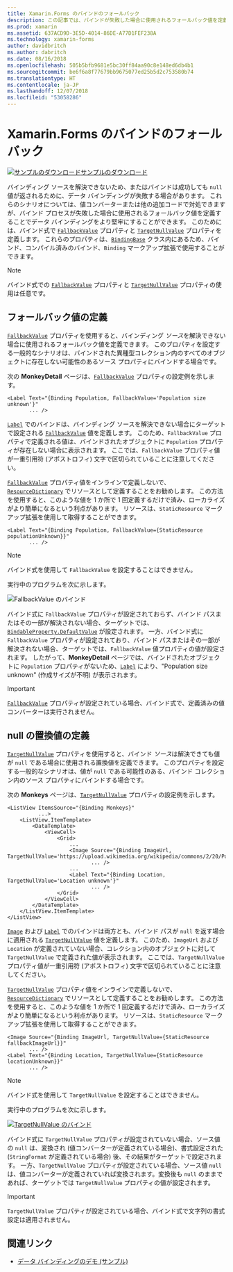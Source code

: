 ```yaml
---
title: Xamarin.Forms のバインドのフォールバック
description: この記事では、バインドが失敗した場合に使用されるフォールバック値を定義することでバインドをより堅牢にする方法について説明します。
ms.prod: xamarin
ms.assetid: 637ACD9D-3E5D-4014-86DE-A77D1FEF238A
ms.technology: xamarin-forms
author: davidbritch
ms.author: dabritch
ms.date: 08/16/2018
ms.openlocfilehash: 505b5bfb9681e5bc30ff84aa90c8e148ed6db4b1
ms.sourcegitcommit: be6f6a8f77679bb9675077ed25b5d2c753580b74
ms.translationtype: HT
ms.contentlocale: ja-JP
ms.lasthandoff: 12/07/2018
ms.locfileid: "53058286"
---
```

# <a name="xamarinforms-binding-fallbacks"></a>Xamarin.Forms のバインドのフォールバック

[![サンプルのダウンロード](~/media/shared/download.png)サンプルのダウンロード](https://developer.xamarin.com/samples/xamarin-forms/DataBindingDemos/)

バインディング ソースを解決できないため、またはバインドは成功しても `null` 値が返されるために、データ バインディングが失敗する場合があります。 これらのシナリオについては、値コンバーターまたは他の追加コードで対処できますが、バインド プロセスが失敗した場合に使用されるフォールバック値を定義することでデータ バインディングをより堅牢にすることができます。 このためには、バインド式で [`FallbackValue`](xref:Xamarin.Forms.BindingBase.FallbackValue) プロパティと [`TargetNullValue`](xref:Xamarin.Forms.BindingBase.TargetNullValue) プロパティを定義します。 これらのプロパティは、[`BindingBase`](xref:Xamarin.Forms.BindingBase) クラス内にあるため、バインド、コンパイル済みのバインド、`Binding` マークアップ拡張で使用することができます。

> [!NOTE]
> バインド式での [`FallbackValue`](xref:Xamarin.Forms.BindingBase.FallbackValue) プロパティと [`TargetNullValue`](xref:Xamarin.Forms.BindingBase.TargetNullValue) プロパティの使用は任意です。

## <a name="defining-a-fallback-value"></a>フォールバック値の定義

[`FallbackValue`](xref:Xamarin.Forms.BindingBase.FallbackValue) プロパティを使用すると、バインディング *ソース*を解決できない場合に使用されるフォールバック値を定義できます。 このプロパティを設定する一般的なシナリオは、バインドされた異種型コレクション内のすべてのオブジェクトに存在しない可能性のあるソース プロパティにバインドする場合です。

次の **MonkeyDetail** ページは、[`FallbackValue`](xref:Xamarin.Forms.BindingBase.FallbackValue) プロパティの設定例を示します。

```xaml
<Label Text="{Binding Population, FallbackValue='Population size unknown'}"
       ... />   
```

[`Label`](xref:Xamarin.Forms.Label) でのバインドは、バインディング ソースを解決できない場合にターゲットで設定される [`FallbackValue`](xref:Xamarin.Forms.BindingBase.FallbackValue) 値を定義します。 このため、`FallbackValue` プロパティで定義される値は、バインドされたオブジェクトに `Population` プロパティが存在しない場合に表示されます。 ここでは、`FallbackValue` プロパティ値が一重引用符 (アポストロフィ) 文字で区切られていることに注意してください。

[`FallbackValue`](xref:Xamarin.Forms.BindingBase.FallbackValue) プロパティ値をインラインで定義しないで、[`ResourceDictionary`](xref:Xamarin.Forms.ResourceDictionary) でリソースとして定義することをお勧めします。 この方法を使用すると、このような値を 1 か所で 1 回定義するだけで済み、ローカライズがより簡単になるという利点があります。 リソースは、`StaticResource` マークアップ拡張を使用して取得することができます。

```xaml
<Label Text="{Binding Population, FallbackValue={StaticResource populationUnknown}}"
       ... />  
```

> [!NOTE]
> バインド式を使用して `FallbackValue` を設定することはできません。

実行中のプログラムを次に示します。

![FallbackValue のバインド](binding-fallbacks-images/bindingunavailable-detail-cropped.png "FallbackValue のバインド")

バインド式に `FallbackValue` プロパティが設定されておらず、バインド パスまたはその一部が解決されない場合、ターゲットでは、[`BindableProperty.DefaultValue`](xref:Xamarin.Forms.BindableProperty.DefaultValue) が設定されます。 一方、バインド式に `FallbackValue` プロパティが設定されており、バインド パスまたはその一部が解決されない場合、ターゲットでは、`FallbackValue` 値プロパティの値が設定されます。 したがって、**MonkeyDetail** ページでは、バインドされたオブジェクトに `Population` プロパティがないため、[`Label`](xref:Xamarin.Forms.Label) により、"Population size unknown" (作成サイズが不明) が表示されます。

> [!IMPORTANT]
> [`FallbackValue`](xref:Xamarin.Forms.BindingBase.FallbackValue) プロパティが設定されている場合、バインド式で、定義済みの値コンバーターは実行されません。

## <a name="defining-a-null-replacement-value"></a>null の置換値の定義

[`TargetNullValue`](xref:Xamarin.Forms.BindingBase.TargetNullValue) プロパティを使用すると、バインド *ソース*は解決できても値が `null` である場合に使用される置換値を定義できます。 このプロパティを設定する一般的なシナリオは、値が `null` である可能性のある、バインド コレクション内のソース プロパティにバインドする場合です。

次の **Monkeys** ページは、[`TargetNullValue`](xref:Xamarin.Forms.BindingBase.TargetNullValue) プロパティの設定例を示します。

```xaml
<ListView ItemsSource="{Binding Monkeys}"
          ...>
    <ListView.ItemTemplate>
        <DataTemplate>
            <ViewCell>
                <Grid>
                    ...
                    <Image Source="{Binding ImageUrl, TargetNullValue='https://upload.wikimedia.org/wikipedia/commons/2/20/Point_d_interrogation.jpg'}"
                           ... />
                    ...
                    <Label Text="{Binding Location, TargetNullValue='Location unknown'}"
                           ... />
                </Grid>
            </ViewCell>
        </DataTemplate>
    </ListView.ItemTemplate>
</ListView>
```

[`Image`](xref:Xamarin.Forms.Image) および [`Label`](xref:Xamarin.Forms.Label) でのバインドは両方とも、バインド パスが `null` を返す場合に適用される [`TargetNullValue`](xref:Xamarin.Forms.BindingBase.TargetNullValue) 値を定義します。 このため、`ImageUrl` および `Location` が定義されていない場合、コレクション内のオブジェクトに対して `TargetNullValue` で定義された値が表示されます。 ここでは、`TargetNullValue` プロパティ値が一重引用符 (アポストロフィ) 文字で区切られていることに注意してください。

[`TargetNullValue`](xref:Xamarin.Forms.BindingBase.TargetNullValue) プロパティ値をインラインで定義しないで、[`ResourceDictionary`](xref:Xamarin.Forms.ResourceDictionary) でリソースとして定義することをお勧めします。 この方法を使用すると、このような値を 1 か所で 1 回定義するだけで済み、ローカライズがより簡単になるという利点があります。 リソースは、`StaticResource` マークアップ拡張を使用して取得することができます。

```xaml
<Image Source="{Binding ImageUrl, TargetNullValue={StaticResource fallbackImageUrl}}"
       ... />
<Label Text="{Binding Location, TargetNullValue={StaticResource locationUnknown}}"
       ... />
```

> [!NOTE]
> バインド式を使用して `TargetNullValue` を設定することはできません。

実行中のプログラムを次に示します。

[![TargetNullValue のバインド](binding-fallbacks-images/bindingunavailable-small.png "TargetNullValue のバインド")](binding-fallbacks-images/bindingunavailable-large.png#lightbox "TargetNullValue のバインド")

バインド式に `TargetNullValue` プロパティが設定されていない場合、ソース値の `null` は、変換され (値コンバーターが定義されている場合)、書式設定された (`StringFormat` が定義されている場合) 後、その結果がターゲットで設定されます。 一方、`TargetNullValue` プロパティが設定されている場合、ソース値 `null` は、値コンバーターが定義されていれば変換されます。変換後も `null` のままであれば、ターゲットでは `TargetNullValue` プロパティの値が設定されます。

> [!IMPORTANT]
> `TargetNullValue` プロパティが設定されている場合、バインド式で文字列の書式設定は適用されません。

## <a name="related-links"></a>関連リンク

- [データ バインディングのデモ (サンプル)](https://developer.xamarin.com/samples/xamarin-forms/DataBindingDemos/)
